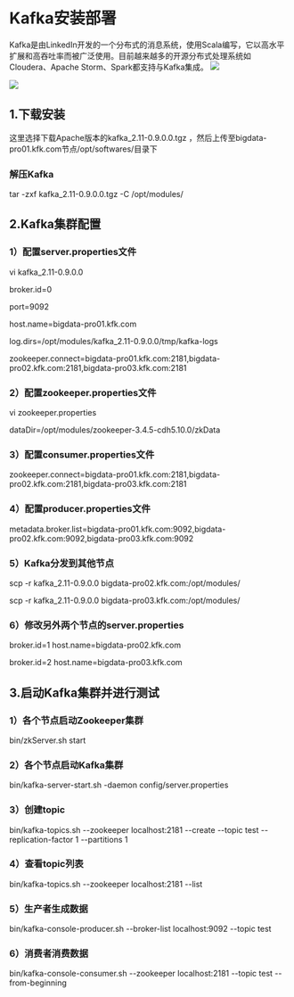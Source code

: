 # Kafka安装部署
Kafka是由LinkedIn开发的一个分布式的消息系统，使用Scala编写，它以高水平扩展和高吞吐率而被广泛使用。目前越来越多的开源分布式处理系统如Cloudera、Apache Storm、Spark都支持与Kafka集成。
![](https://img-blog.csdnimg.cn/2020051810292246.png?x-oss-process=image/watermark,type_ZmFuZ3poZW5naGVpdGk,shadow_10,text_aHR0cHM6Ly9ibG9nLmNzZG4ubmV0L3dlaXhpbl80NDQwODY5MA==,size_16,color_FFFFFF,t_70)

![](https://img-blog.csdnimg.cn/20200518103850659.png?x-oss-process=image/watermark,type_ZmFuZ3poZW5naGVpdGk,shadow_10,text_aHR0cHM6Ly9ibG9nLmNzZG4ubmV0L3dlaXhpbl80NDQwODY5MA==,size_16,color_FFFFFF,t_70)
## 1.下载安装
这里选择下载Apache版本的kafka_2.11-0.9.0.0.tgz ，然后上传至bigdata-pro01.kfk.com节点/opt/softwares/目录下
### 解压Kafka
tar -zxf kafka_2.11-0.9.0.0.tgz  -C /opt/modules/
## 2.Kafka集群配置
### 1）配置server.properties文件
vi kafka_2.11-0.9.0.0

broker.id=0

port=9092

host.name=bigdata-pro01.kfk.com

log.dirs=/opt/modules/kafka_2.11-0.9.0.0/tmp/kafka-logs

zookeeper.connect=bigdata-pro01.kfk.com:2181,bigdata-pro02.kfk.com:2181,bigdata-pro03.kfk.com:2181
### 2）配置zookeeper.properties文件
vi zookeeper.properties

dataDir=/opt/modules/zookeeper-3.4.5-cdh5.10.0/zkData
### 3）配置consumer.properties文件
zookeeper.connect=bigdata-pro01.kfk.com:2181,bigdata-pro02.kfk.com:2181,bigdata-pro03.kfk.com:2181
### 4）配置producer.properties文件
metadata.broker.list=bigdata-pro01.kfk.com:9092,bigdata-pro02.kfk.com:9092,bigdata-pro03.kfk.com:9092
### 5）Kafka分发到其他节点
scp -r kafka_2.11-0.9.0.0 bigdata-pro02.kfk.com:/opt/modules/

scp -r kafka_2.11-0.9.0.0 bigdata-pro03.kfk.com:/opt/modules/
### 6）修改另外两个节点的server.properties

broker.id=1
host.name=bigdata-pro02.kfk.com

broker.id=2
host.name=bigdata-pro03.kfk.com
## 3.启动Kafka集群并进行测试
### 1）各个节点启动Zookeeper集群
bin/zkServer.sh start
### 2）各个节点启动Kafka集群
bin/kafka-server-start.sh -daemon config/server.properties 
### 3）创建topic
bin/kafka-topics.sh --zookeeper localhost:2181 --create --topic test --replication-factor 1 --partitions 1
### 4）查看topic列表
bin/kafka-topics.sh --zookeeper localhost:2181 --list
### 5）生产者生成数据
bin/kafka-console-producer.sh --broker-list localhost:9092 --topic test
### 6）消费者消费数据
bin/kafka-console-consumer.sh --zookeeper localhost:2181 --topic test --from-beginning

